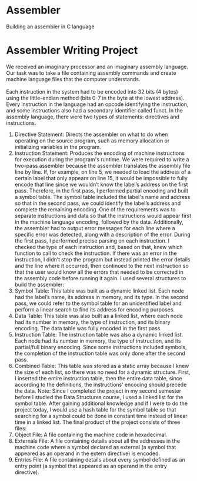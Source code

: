# Assembler
Building an assembler in C language

# Assembler Writing Project
We received an imaginary processor and an imaginary assembly language. Our task was to take a file containing assembly commands and create machine language files that the computer understands.<br> <br>
Each instruction in the system had to be encoded into 32 bits (4 bytes) using the little-endian method (bits 0-7 in the byte at the lowest address). Every instruction in the language had an opcode identifying the instruction, and some instructions also had a secondary identifier called funct.
In the assembly language, there were two types of statements: directives and instructions.
1.	Directive Statement: Directs the assembler on what to do when operating on the source program, such as memory allocation or initializing variables in the program.
2.	Instruction Statement: Produces the encoding of machine instructions for execution during the program's runtime.
We were required to write a two-pass assembler because the assembler translates the assembly file line by line. If, for example, on line 5, we needed to load the address of a certain label that only appears on line 15, it would be impossible to fully encode that line since we wouldn’t know the label’s address on the first pass. Therefore, in the first pass, I performed partial encoding and built a symbol table. The symbol table included the label's name and address so that in the second pass, we could identify the label’s address and complete the remaining encoding.
One of the requirements was to separate instructions and data so that the instructions would appear first in the machine language encoding, followed by the data. Additionally, the assembler had to output error messages for each line where a specific error was detected, along with a description of the error.
During the first pass, I performed precise parsing on each instruction. I checked the type of each instruction and, based on that, knew which function to call to check the instruction. If there was an error in the instruction, I didn’t stop the program but instead printed the error details and the line where it occurred, then continued to the next instruction so that the user would know all the errors that needed to be corrected in the assembly code before running it again.
I used several structures to build the assembler:
1.	Symbol Table: This table was built as a dynamic linked list. Each node had the label’s name, its address in memory, and its type. In the second pass, we could refer to the symbol table for an unidentified label and perform a linear search to find its address for encoding purposes.
2.	Data Table: This table was also built as a linked list, where each node had its number in memory, the type of instruction, and its binary encoding. The data table was fully encoded in the first pass.
3.	Instruction Table: The instruction table was also a dynamic linked list. Each node had its number in memory, the type of instruction, and its partial/full binary encoding. Since some instructions included symbols, the completion of the instruction table was only done after the second pass.
4.	Combined Table: This table was stored as a static array because I knew the size of each list, so there was no need for a dynamic structure. First, I inserted the entire instruction table, then the entire data table, since according to the definitions, the instructions’ encoding should precede the data.
Note: Since I completed the project in my second semester before I studied the Data Structures course, I used a linked list for the symbol table. After gaining additional knowledge and if I were to do the project today, I would use a hash table for the symbol table so that searching for a symbol could be done in constant time instead of linear time in a linked list.
The final product of the project consists of three files:
1.	Object File: A file containing the machine code in hexadecimal.
2.	Externals File: A file containing details about all the addresses in the machine code where a symbol declared as external (a symbol that appeared as an operand in the extern directive) is encoded.
3.	Entries File: A file containing details about every symbol defined as an entry point (a symbol that appeared as an operand in the entry directive).

